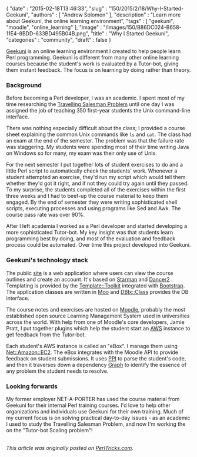 {
   "date" : "2015-02-18T13:46:33",
   "slug" : "150/2015/2/18/Why-I-Started-Geekuni",
   "authors" : [
      "Andrew Solomon"
   ],
   "description" : "Learn more about Geekuni, the online learning environment",
   "tags" : [
      "geekuni",
      "moodle",
      "online_learning"
   ],
   "image" : "/images/150/B86DC024-B658-11E4-8BDD-633BD495B04B.png",
   "title" : "Why I Started Geekuni",
   "categories" : "community",
   "draft" : false
}


[Geekuni](https://www.geekuni.com) is an online learning environment I created to help people learn Perl programming. Geekuni is different from many other online learning courses because the student's work is evaluated by a Tutor-bot, giving them instant feedback. The focus is on learning by doing rather than theory.

### Background

Before becoming a Perl developer, I was an academic. I spent most of my time researching the [Travelling Salesman Problem](https://en.wikipedia.org/wiki/Travelling_salesman_problem) until one day I was assigned the job of teaching 350 first-year students the Unix command-line interface.

There was nothing especially difficult about the class; I provided a course sheet explaining the common Unix commands like `ls` and `cat`. The class had an exam at the end of the semester. The problem was that the failure rate was staggering. My students were spending most of their time writing Java on Windows so for many, my exam was their only use of Unix.

For the next semester I put together lots of student exercises to do and a little Perl script to automatically check the students' work. Whenever a student attempted an exercise, they'd run my script which would tell them whether they'd got it right, and if not they could try again until they passed. To my surprise, the students completed all of the exercises within the first three weeks and I had to beef-up the course material to keep them engaged. By the end of semester they were writing sophisticated shell scripts, executing processes and using programs like Sed and Awk. The course pass rate was over 90%.

After I left academia I worked as a Perl developer and started developing a more sophisticated Tutor-bot. My key insight was that students learn programming best by doing, and most of the evaluation and feedback process could be automated. Over time this project developed into Geekuni.

### Geekuni's technology stack

The public [site](https://geekuni.com) is a web application where users can view the course outlines and create an account. It's based on [Starman](https://metacpan.org/pod/Starman) and [Dancer2](https://metacpan.org/pod/Dancer2) . Templating is provided by the [Template::Toolkit](https://metacpan.org/pod/Template::Toolkit) integrated with [Bootstrap](http://getbootstrap.com/). The application classes are written in [Moo](https://metacpan.org/pod/Moo) and [DBIx::Class](https://metacpan.org/pod/DBIx::Class) provides the DB interface.

The course notes and exercises are hosted on [Moodle](https://moodle.org/), probably the most established open source Learning Management System used in universities across the world. With help from one of Moodle's core developers, Jamie Pratt, I put together plugins which help the student start an [AWS](http://aws.amazon.com/) instance to get feedback from the Tutor-bot.

Each student's AWS instance is called an "eBox". I manage them using [Net::Amazon::EC2](https://metacpan.org/pod/Net::Amazon::EC2). The eBox integrates with the Moodle API to provide feedback on student submissions. It uses [PPI](https://metacpan.org/pod/PPI) to parse the student's code, and then it traverses down a dependency [Graph](https://metacpan.org/pod/distribution/Graph/lib/Graph.pod) to identify the essence of any problem the student needs to resolve.

### Looking forwards

My former employer NET-A-PORTER has used the course material from Geekuni for their internal Perl training courses. I'd love to help other organizations and individuals use Geekuni for their own training. Much of my current focus is on solving practical day-to-day issues - as an academic I used to study the Travelling Salesman Problem, and now I'm working the on the "Tutor-bot Scaling problem"!

\
*This article was originally posted on [PerlTricks.com](http://perltricks.com).*
